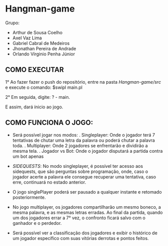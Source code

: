 # Hangman-game
Grupo:
- Arthur de Sousa Coelho
- Axel Vaz Lima
- Gabriel Cabral de Medeiros
- Jhonathan Pereira de Andrade
- Orlando Vírginio Penha Júnior

## COMO EXECUTAR
1° Ao fazer fazer o push do repositório, entre na pasta *Hangman-game/src* e execute o comando:
                        $swipl main.pl

2° Em seguida, digite:
                        ? - main.

E assim, dará ínicio ao jogo.

## COMO FUNCIONA O JOGO:
- Será possível jogar nos modos:
        . Singleplayer: Onde o jogador terá 7 tentativas de chutar uma letra da palavra ou poderá chutar a palavra toda.
        . Multiplayer: Onde 2 jogadores se enfrentarão e dividirão a mesma tela.
        . Jogador vs Bot: Onde o jogador disputará a partida contra um bot apenas

- _SIDEQUESTS_: No modo singleplayer, é possível ter acesso aos sidequests, que são perguntas sobre programação, onde, caso o jogador acerte a palavra ele consegue recuperar uma tentativa, caso erre, continuará no estado anterior.

- O jogo singlePlayer poderá ser pausado a qualquer instante e retomado posteriormente.

- No jogo multiplayer, os jogadores compartilharão um mesmo boneco, a mesma palavra, e as mesmas letras erradas. Ao final da partida, quando um dos jogadores errar a 7° vez, o confronto ficará salvo com o ganhador e o perdedor.

- Será possível ver a classificação dos jogadores e exibir o histórico de um jogador específico com suas vitórias derrotas e pontos feitos.
